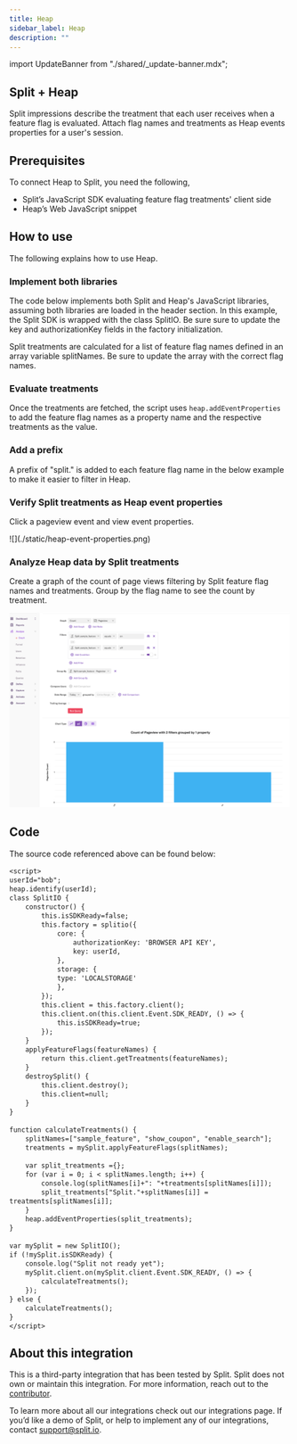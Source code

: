 ```yaml
---
title: Heap
sidebar_label: Heap
description: ""
---
```


<p>
  <button hidden style={{borderRadius:'8px', border:'1px', fontFamily:'Courier New', fontWeight:'800', textAlign:'left'}}> help.split.io link: https://help.split.io/hc/en-us/articles/360035207311-Heap </button>
</p>

import UpdateBanner from "./shared/_update-banner.mdx";

 <UpdateBanner integration={frontMatter.title} />

## Split + Heap

Split impressions describe the treatment that each user receives when a feature flag is evaluated. Attach flag names and treatments as Heap events properties for a user's session.

## Prerequisites

To connect Heap to Split, you need the following, 

* Split’s JavaScript SDK evaluating feature flag treatments' client side
* Heap’s Web JavaScript snippet

## How to use

The following explains how to use Heap.

### Implement both libraries 

The code below implements both Split and Heap's JavaScript libraries, assuming both libraries are loaded in the header section. In this example, the Split SDK is wrapped with the class SplitIO. Be sure sure to update the key and authorizationKey fields in the factory initialization.

Split treatments are calculated for a list of feature flag names defined in an array variable splitNames. Be sure to update the array with the correct flag names.

### Evaluate treatments

Once the treatments are fetched, the script uses `heap.addEventProperties` to add the feature flag names as a property name and the respective treatments as the value.

### Add a prefix

A prefix of "split." is added to each feature flag name in the below example to make it easier to filter in Heap.

### Verify Split treatments as Heap event properties

Click a pageview event and view event properties.

<div style={{maxWidth:500}}> ![](./static/heap-event-properties.png) </div>

### Analyze Heap data by Split treatments 

Create a graph of the count of page views filtering by Split feature flag names and treatments. Group by the flag name to see the count by treatment.

![](./static/heap-graph.png)

## Code

The source code referenced above can be found below:

```
<script>
userId="bob";
heap.identify(userId);
class SplitIO {
    constructor() {
        this.isSDKReady=false;
        this.factory = splitio({
            core: {
                authorizationKey: 'BROWSER API KEY',
                key: userId,
            },
            storage: {
            type: 'LOCALSTORAGE'
            },
        });
        this.client = this.factory.client();
        this.client.on(this.client.Event.SDK_READY, () => {
            this.isSDKReady=true;
        });
    }
    applyFeatureFlags(featureNames) {
        return this.client.getTreatments(featureNames);
    }
    destroySplit() {
        this.client.destroy();
        this.client=null;
    }
}

function calculateTreatments() {
    splitNames=["sample_feature", "show_coupon", "enable_search"];
    treatments = mySplit.applyFeatureFlags(splitNames);

    var split_treatments ={};
    for (var i = 0; i < splitNames.length; i++) {
        console.log(splitNames[i]+": "+treatments[splitNames[i]]);
        split_treatments["Split."+splitNames[i]] = treatments[splitNames[i]];
    }
    heap.addEventProperties(split_treatments);
}

var mySplit = new SplitIO();
if (!mySplit.isSDKReady) {
    console.log("Split not ready yet");
    mySplit.client.on(mySplit.client.Event.SDK_READY, () => {
        calculateTreatments();
    });
} else {
    calculateTreatments();
}
</script>
```
## About this integration

This is a third-party integration that has been tested by Split. Split does not own or maintain this integration. For more information, reach out to the [contributor](mailto:bilal@split.io.).

To learn more about all our integrations check out our integrations page. If you’d like a demo of Split, or help to implement any of our integrations, contact [support@split.io](mailto:support@#split.io).